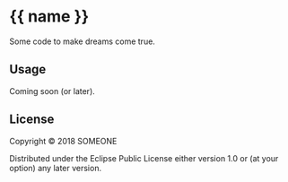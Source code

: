 # {{ name }}

Some code to make dreams come true.

## Usage

Coming soon (or later).

## License

Copyright © 2018 SOMEONE

Distributed under the Eclipse Public License either version 1.0 or (at
your option) any later version.
